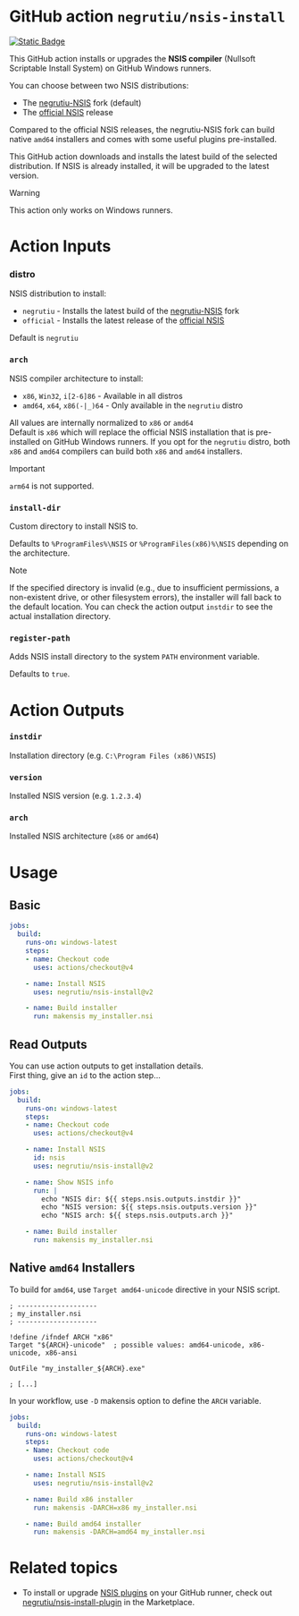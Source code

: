 # GitHub action `negrutiu/nsis-install`

[![Static Badge](https://img.shields.io/badge/GitHub%20Marketplace-negrutiu%2Fnsis--install-blue?style=flat-square&logo=github)
](https://github.com/marketplace/actions/install-nsis-compiler)

This GitHub action installs or upgrades the __NSIS compiler__ (Nullsoft Scriptable Install System) on GitHub Windows runners.

You can choose between two NSIS distributions:
- The [negrutiu-NSIS](https://github.com/negrutiu/nsis) fork (default)
- The [official NSIS](https://nsis.sourceforge.io) release

Compared to the official NSIS releases, the negrutiu-NSIS fork can build native `amd64` installers and comes with some useful plugins pre-installed.

This GitHub action downloads and installs the latest build of the selected distribution. If NSIS is already installed, it will be upgraded to the latest version.

> [!WARNING]
> This action only works on Windows runners.


# Action Inputs

### distro

NSIS distribution to install:

- `negrutiu` - Installs the latest build of the [negrutiu-NSIS](https://github.com/negrutiu/nsis) fork
- `official` - Installs the latest release of the [official NSIS](https://nsis.sourceforge.io)

Default is `negrutiu`

### `arch`

NSIS compiler architecture to install:
- `x86`, `Win32`, `i[2-6]86`   - Available in all distros
- `amd64`, `x64`, `x86(-|_)64` - Only available in the `negrutiu` distro

All values are internally normalized to `x86` or `amd64`  
Default is `x86` which will replace the official NSIS installation that is pre-installed on GitHub Windows runners. If you opt for the `negrutiu` distro, both `x86` and `amd64` compilers can build both `x86` and `amd64` installers.

> [!IMPORTANT]
> `arm64` is not supported.

### `install-dir`

Custom directory to install NSIS to.  

Defaults to `%ProgramFiles%\NSIS` or `%ProgramFiles(x86)%\NSIS` depending on the architecture.

> [!NOTE]
> If the specified directory is invalid (e.g., due to insufficient permissions, a non-existent drive, or other filesystem errors), the installer will fall back to the default location. You can check the action output `instdir` to see the actual installation directory.

### `register-path`

Adds NSIS install directory to the system `PATH` environment variable.

Defaults to `true`.


# Action Outputs

### `instdir`
Installation directory (e.g. `C:\Program Files (x86)\NSIS`)

### `version`
Installed NSIS version (e.g. `1.2.3.4`)

### `arch`
Installed NSIS architecture (`x86` or `amd64`)


# Usage

## Basic

```yaml
jobs:
  build:
    runs-on: windows-latest
    steps:
    - name: Checkout code
      uses: actions/checkout@v4

    - name: Install NSIS
      uses: negrutiu/nsis-install@v2

    - name: Build installer
      run: makensis my_installer.nsi
```

## Read Outputs

You can use action outputs to get installation details.  
First thing, give an `id` to the action step...

```yaml
jobs:
  build:
    runs-on: windows-latest
    steps:
    - name: Checkout code
      uses: actions/checkout@v4

    - name: Install NSIS
      id: nsis
      uses: negrutiu/nsis-install@v2

    - name: Show NSIS info
      run: |
        echo "NSIS dir: ${{ steps.nsis.outputs.instdir }}"
        echo "NSIS version: ${{ steps.nsis.outputs.version }}"
        echo "NSIS arch: ${{ steps.nsis.outputs.arch }}"

    - name: Build installer
      run: makensis my_installer.nsi
```

## Native `amd64` Installers

To build for `amd64`, use `Target amd64-unicode` directive in your NSIS script.

```nsis
; --------------------
; my_installer.nsi
; --------------------

!define /ifndef ARCH "x86"
Target "${ARCH}-unicode"  ; possible values: amd64-unicode, x86-unicode, x86-ansi

OutFile "my_installer_${ARCH}.exe"

; [...]
```

In your workflow, use `-D` makensis option to define the `ARCH` variable.
```yaml
jobs:
  build:
    runs-on: windows-latest
    steps:
    - Name: Checkout code
      uses: actions/checkout@v4

    - name: Install NSIS
      uses: negrutiu/nsis-install@v2

    - name: Build x86 installer
      run: makensis -DARCH=x86 my_installer.nsi

    - name: Build amd64 installer
      run: makensis -DARCH=amd64 my_installer.nsi
```

# Related topics

- To install or upgrade [NSIS plugins](https://nsis.sourceforge.io/Category:Plugins) on your GitHub runner, check out [negrutiu/nsis-install-plugin](https://github.com/marketplace/actions/install-nsis-plugin) in the Marketplace.